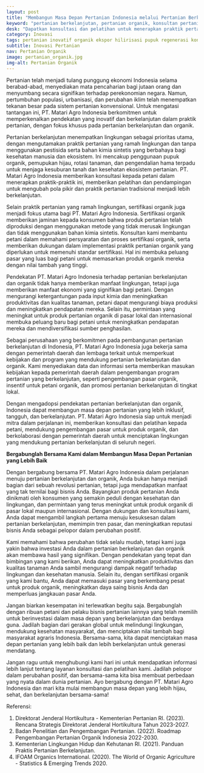 ```yaml
---
layout: post
title: "Membangun Masa Depan Pertanian Indonesia melalui Pertanian Berkelanjutan dan Organik"
keyword: "pertanian berkelanjutan, pertanian organik, konsultan pertanian, pelatihan pertanian, sertifikasi organik, praktik pertanian ramah lingkungan, pupuk organik, pemupukan hijau, rotasi tanaman, matari agro Indonesia"
desk: "Dapatkan konsultasi dan pelatihan untuk menerapkan praktik pertanian organik dan ramah lingkungan, serta bantuan dalam memperoleh sertifikasi organik untuk memasuki pasar yang berkembang pesat untuk produk organik"
category: Inovasi
tags: pertanian inovatif organik ekspor hilirisasi pupuk regenerasi konsultan ketahanan pangan
subtitle: Inovasi Pertanian
nav: Pertanian Organik
image: pertanian_organik.jpg
img-alt: Pertanian Organik
---
```


Pertanian telah menjadi tulang punggung ekonomi Indonesia selama berabad-abad, menyediakan mata pencaharian bagi jutaan orang dan menyumbang secara signifikan terhadap perekonomian negara. Namun, pertumbuhan populasi, urbanisasi, dan perubahan iklim telah menempatkan tekanan besar pada sistem pertanian konvensional. Untuk mengatasi tantangan ini, PT. Matari Agro Indonesia berkomitmen untuk memperkenalkan pendekatan yang inovatif dan berkelanjutan dalam praktik pertanian, dengan fokus khusus pada pertanian berkelanjutan dan organik.

Pertanian berkelanjutan menempatkan lingkungan sebagai prioritas utama, dengan mengutamakan praktik pertanian yang ramah lingkungan dan tanpa menggunakan pestisida serta bahan kimia sintetis yang berbahaya bagi kesehatan manusia dan ekosistem. Ini mencakup penggunaan pupuk organik, pemupukan hijau, rotasi tanaman, dan pengendalian hama terpadu untuk menjaga kesuburan tanah dan kesehatan ekosistem pertanian. PT. Matari Agro Indonesia memberikan konsultasi kepada petani dalam menerapkan praktik-praktik ini, memberikan pelatihan dan pendampingan untuk mengubah pola pikir dan praktik pertanian tradisional menjadi lebih berkelanjutan.

Selain praktik pertanian yang ramah lingkungan, sertifikasi organik juga menjadi fokus utama bagi PT. Matari Agro Indonesia. Sertifikasi organik memberikan jaminan kepada konsumen bahwa produk pertanian telah diproduksi dengan menggunakan metode yang tidak merusak lingkungan dan tidak menggunakan bahan kimia sintetis. Konsultan kami membantu petani dalam memahami persyaratan dan proses sertifikasi organik, serta memberikan dukungan dalam implementasi praktik pertanian organik yang diperlukan untuk memenuhi standar sertifikasi. Hal ini membuka peluang pasar yang luas bagi petani untuk memasarkan produk organik mereka dengan nilai tambah yang tinggi.

Pendekatan PT. Matari Agro Indonesia terhadap pertanian berkelanjutan dan organik tidak hanya memberikan manfaat lingkungan, tetapi juga memberikan manfaat ekonomi yang signifikan bagi petani. Dengan mengurangi ketergantungan pada input kimia dan meningkatkan produktivitas dan kualitas tanaman, petani dapat mengurangi biaya produksi dan meningkatkan pendapatan mereka. Selain itu, permintaan yang meningkat untuk produk pertanian organik di pasar lokal dan internasional membuka peluang baru bagi petani untuk meningkatkan pendapatan mereka dan mendiversifikasi sumber penghasilan.

Sebagai perusahaan yang berkomitmen pada pembangunan pertanian berkelanjutan di Indonesia, PT. Matari Agro Indonesia juga bekerja sama dengan pemerintah daerah dan lembaga terkait untuk memperkuat kebijakan dan program yang mendukung pertanian berkelanjutan dan organik. Kami menyediakan data dan informasi serta memberikan masukan kebijakan kepada pemerintah daerah dalam pengembangan program pertanian yang berkelanjutan, seperti pengembangan pasar organik, insentif untuk petani organik, dan promosi pertanian berkelanjutan di tingkat lokal.

Dengan mengadopsi pendekatan pertanian berkelanjutan dan organik, Indonesia dapat membangun masa depan pertanian yang lebih inklusif, tangguh, dan berkelanjutan. PT. Matari Agro Indonesia siap untuk menjadi mitra dalam perjalanan ini, memberikan konsultasi dan pelatihan kepada petani, mendukung pengembangan pasar untuk produk organik, dan berkolaborasi dengan pemerintah daerah untuk menciptakan lingkungan yang mendukung pertanian berkelanjutan di seluruh negeri.

**Bergabunglah Bersama Kami dalam Membangun Masa Depan Pertanian yang Lebih Baik**

Dengan bergabung bersama PT. Matari Agro Indonesia dalam perjalanan menuju pertanian berkelanjutan dan organik, Anda bukan hanya menjadi bagian dari sebuah revolusi pertanian, tetapi juga mendapatkan manfaat yang tak ternilai bagi bisnis Anda. Bayangkan produk pertanian Anda dinikmati oleh konsumen yang semakin peduli dengan kesehatan dan lingkungan, dan permintaan yang terus meningkat untuk produk organik di pasar lokal maupun internasional. Dengan dukungan dan konsultasi kami, Anda dapat mengambil langkah pertama menuju kesuksesan dalam pertanian berkelanjutan, memimpin tren pasar, dan meningkatkan reputasi bisnis Anda sebagai pelopor dalam perubahan positif.

Kami memahami bahwa perubahan tidak selalu mudah, tetapi kami juga yakin bahwa investasi Anda dalam pertanian berkelanjutan dan organik akan membawa hasil yang signifikan. Dengan pendekatan yang tepat dan bimbingan yang kami berikan, Anda dapat meningkatkan produktivitas dan kualitas tanaman Anda sambil mengurangi dampak negatif terhadap lingkungan dan kesehatan manusia. Selain itu, dengan sertifikasi organik yang kami bantu, Anda dapat memasuki pasar yang berkembang pesat untuk produk organik, meningkatkan daya saing bisnis Anda dan memperluas jangkauan pasar Anda.

Jangan biarkan kesempatan ini terlewatkan begitu saja. Bergabunglah dengan ribuan petani dan pelaku bisnis pertanian lainnya yang telah memilih untuk berinvestasi dalam masa depan yang berkelanjutan dan berdaya guna. Jadilah bagian dari gerakan global untuk melindungi lingkungan, mendukung kesehatan masyarakat, dan menciptakan nilai tambah bagi masyarakat agraris Indonesia. Bersama-sama, kita dapat menciptakan masa depan pertanian yang lebih baik dan lebih berkelanjutan untuk generasi mendatang.

Jangan ragu untuk menghubungi kami hari ini untuk mendapatkan informasi lebih lanjut tentang layanan konsultasi dan pelatihan kami. Jadilah pelopor dalam perubahan positif, dan bersama-sama kita bisa membuat perbedaan yang nyata dalam dunia pertanian. Ayo bergabung dengan PT. Matari Agro Indonesia dan mari kita mulai membangun masa depan yang lebih hijau, sehat, dan berkelanjutan bersama-sama!

Referensi:
1. Direktorat Jenderal Hortikultura - Kementerian Pertanian RI. (2023). Rencana Strategis Direktorat Jenderal Hortikultura Tahun 2023-2027.
2. Badan Penelitian dan Pengembangan Pertanian. (2022). Roadmap Pengembangan Pertanian Organik Indonesia 2022-2030.
3. Kementerian Lingkungan Hidup dan Kehutanan RI. (2021). Panduan Praktis Pertanian Berkelanjutan.
4. IFOAM Organics International. (2020). The World of Organic Agriculture - Statistics & Emerging Trends 2020.

